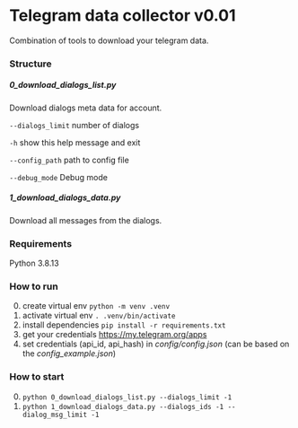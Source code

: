 # Telegram data collector v0.01
Combination of tools to download your telegram data.


### Structure
##### 0_download_dialogs_list.py
Download dialogs meta data for account.

`--dialogs_limit`
number of dialogs

`-h`
show this help message and exit

`--config_path`
path to config file

`--debug_mode`
Debug mode


##### 1_download_dialogs_data.py
Download all messages from the dialogs.


### Requirements
Python 3.8.13


### How to run
0. create virtual env
```python -m venv .venv```
1. activate virtual env
```. .venv/bin/activate```
2. install dependencies 
```pip install -r requirements.txt```
3. get your credentials https://my.telegram.org/apps
4. set credentials (api_id, api_hash) in *config/config.json* (can be based on the *config_example.json*)

### How to start
0. ```python 0_download_dialogs_list.py --dialogs_limit -1```
1. ```python 1_download_dialogs_data.py --dialogs_ids -1 --dialog_msg_limit -1```